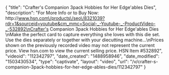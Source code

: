{
    "title": "Crafter's Companion 3pack Hobbies for Her Edge'ables Dies",
    "description": "For More Info or to Buy Now: http:\/\/www.hsn.com\/products\/seo\/8321039?rdr=1&sourceid=youtube&cm_mmc=Social-_-Youtube-_-ProductVideo-_-532892\nCrafter's Companion 3pack Hobbies for Her Edge'ables Dies \nMake the perfect card to capture everything she loves with this die set. Use the dies separately or together with your diecutting machine...\nPrices shown on the previously recorded video may not represent the current price.  View hsn.com to view the current selling price. HSN Item #532892",
    "videoid": "112342797",
    "date_created": "1488958946",
    "date_modified": "1503430534",
    "type": "captivate",
    "layout": "video",
    "url": "\/v\/crafter-s-companion-3pack-hobbies-for-her-edge-ables-dies\/112342797"
}